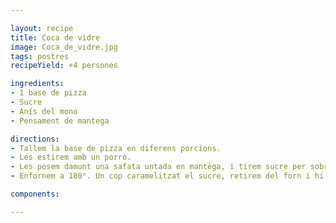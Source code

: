 ```yaml
---

layout: recipe
title: Coca de vidre
image: Coca_de_vidre.jpg
tags: postres
recipeYield: +4 persones

ingredients:
- 1 base de pizza
- Sucre
- Anís del mono
- Pensament de mantega

directions:
- Tallem la base de pizza en diferens porcions.
- Les estirem amb un porro.
- Les posem damunt una safata untada en mantèga, i tirem sucre per sobre.
- Enfornem a 180°. Un cop caramelitzat el sucre, retirem del forn i hi tirem anís per sobre.

components:

---
```


